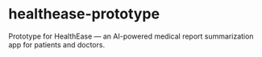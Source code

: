 # healthease-prototype
Prototype for HealthEase — an AI-powered medical report summarization app for patients and doctors.
